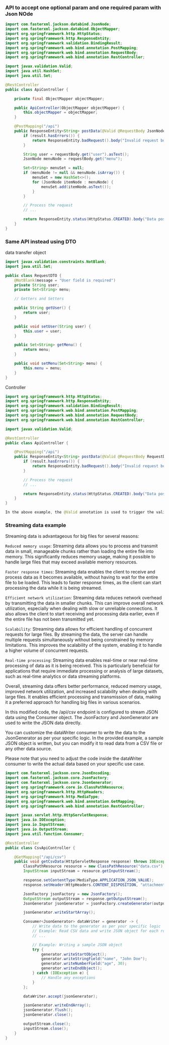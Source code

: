 ### API to accept one optional param and one required param with Json NOde

```java
import com.fasterxml.jackson.databind.JsonNode;
import com.fasterxml.jackson.databind.ObjectMapper;
import org.springframework.http.HttpStatus;
import org.springframework.http.ResponseEntity;
import org.springframework.validation.BindingResult;
import org.springframework.web.bind.annotation.PostMapping;
import org.springframework.web.bind.annotation.RequestBody;
import org.springframework.web.bind.annotation.RestController;

import javax.validation.Valid;
import java.util.HashSet;
import java.util.Set;

@RestController
public class ApiController {

    private final ObjectMapper objectMapper;

    public ApiController(ObjectMapper objectMapper) {
        this.objectMapper = objectMapper;
    }

    @PostMapping("/api")
    public ResponseEntity<String> postData(@Valid @RequestBody JsonNode requestBody, BindingResult result) {
        if (result.hasErrors()) {
            return ResponseEntity.badRequest().body("Invalid request body");
        }

        String user = requestBody.get("user").asText();
        JsonNode menuNode = requestBody.get("menu");

        Set<String> menuSet = null;
        if (menuNode != null && menuNode.isArray()) {
            menuSet = new HashSet<>();
            for (JsonNode itemNode : menuNode) {
                menuSet.add(itemNode.asText());
            }
        }

        // Process the request
        // ...

        return ResponseEntity.status(HttpStatus.CREATED).body("Data posted successfully");
    }
}

```

### Same API instead using DTO
data transfer object 


```java
import javax.validation.constraints.NotBlank;
import java.util.Set;

public class RequestDTO {
    @NotBlank(message = "User field is required")
    private String user;
    private Set<String> menu;

    // Getters and Setters

    public String getUser() {
        return user;
    }

    public void setUser(String user) {
        this.user = user;
    }

    public Set<String> getMenu() {
        return menu;
    }

    public void setMenu(Set<String> menu) {
        this.menu = menu;
    }
}

```
Controller
```java
import org.springframework.http.HttpStatus;
import org.springframework.http.ResponseEntity;
import org.springframework.validation.BindingResult;
import org.springframework.web.bind.annotation.PostMapping;
import org.springframework.web.bind.annotation.RequestBody;
import org.springframework.web.bind.annotation.RestController;

import javax.validation.Valid;

@RestController
public class ApiController {

    @PostMapping("/api")
    public ResponseEntity<String> postData(@Valid @RequestBody RequestDTO requestDTO, BindingResult result) {
        if (result.hasErrors()) {
            return ResponseEntity.badRequest().body("Invalid request body");
        }

        // Process the request
        // ...

        return ResponseEntity.status(HttpStatus.CREATED).body("Data posted successfully");
    }
}

In the above example, the @Valid annotation is used to trigger the validation of the RequestDTO object. The BindingResult object holds the validation result, and if there are any validation errors, a bad request response is returned with an appropriate message.
```

### Streaming data example

Streaming data is advantageous for big files for several reasons:

`Reduced memory usage`: Streaming data allows you to process and transmit data in small, manageable chunks rather than loading the entire file into memory. This significantly reduces memory usage, making it possible to handle large files that may exceed available memory resources.

`Faster response times`: Streaming data enables the client to receive and process data as it becomes available, without having to wait for the entire file to be loaded. This leads to faster response times, as the client can start processing the data while it is being streamed.

`Efficient network utilization`: Streaming data reduces network overhead by transmitting the data in smaller chunks. This can improve overall network utilization, especially when dealing with slow or unreliable connections. It also allows the client to start receiving and processing data earlier, even if the entire file has not been transmitted yet.

`Scalability`: Streaming data allows for efficient handling of concurrent requests for large files. By streaming the data, the server can handle multiple requests simultaneously without being constrained by memory limitations. This improves the scalability of the system, enabling it to handle a higher volume of concurrent requests.

`Real-time processing`: Streaming data enables real-time or near real-time processing of data as it is being received. This is particularly beneficial for applications that require immediate processing or analysis of large datasets, such as real-time analytics or data streaming platforms.

Overall, streaming data offers better performance, reduced memory usage, improved network utilization, and increased scalability when dealing with large files. It enables efficient processing and transmission of data, making it a preferred approach for handling big files in various scenarios.


In this modified code, the /api/csv endpoint is configured to stream JSON data using the Consumer<JsonGenerator> object. The JsonFactory and JsonGenerator are used to write the JSON data directly.

You can customize the dataWriter consumer to write the data to the JsonGenerator as per your specific logic. In the provided example, a sample JSON object is written, but you can modify it to read data from a CSV file or any other data source.

Please note that you need to adjust the code inside the dataWriter consumer to write the actual data based on your specific use case.
```java
import com.fasterxml.jackson.core.JsonEncoding;
import com.fasterxml.jackson.core.JsonFactory;
import com.fasterxml.jackson.core.JsonGenerator;
import org.springframework.core.io.ClassPathResource;
import org.springframework.http.HttpHeaders;
import org.springframework.http.MediaType;
import org.springframework.web.bind.annotation.GetMapping;
import org.springframework.web.bind.annotation.RestController;

import javax.servlet.http.HttpServletResponse;
import java.io.IOException;
import java.io.InputStream;
import java.io.OutputStream;
import java.util.function.Consumer;

@RestController
public class CsvApiController {

    @GetMapping("/api/csv")
    public void getCsvData(HttpServletResponse response) throws IOException {
        ClassPathResource resource = new ClassPathResource("data.csv");
        InputStream inputStream = resource.getInputStream();

        response.setContentType(MediaType.APPLICATION_JSON_VALUE);
        response.setHeader(HttpHeaders.CONTENT_DISPOSITION, "attachment; filename=data.json");

        JsonFactory jsonFactory = new JsonFactory();
        OutputStream outputStream = response.getOutputStream();
        JsonGenerator jsonGenerator = jsonFactory.createGenerator(outputStream, JsonEncoding.UTF8);

        jsonGenerator.writeStartArray();

        Consumer<JsonGenerator> dataWriter = generator -> {
            // Write data to the generator as per your specific logic
            // Example: Read CSV data and write JSON object for each row
            // ...

            // Example: Writing a sample JSON object
            try {
                generator.writeStartObject();
                generator.writeStringField("name", "John Doe");
                generator.writeNumberField("age", 30);
                generator.writeEndObject();
            } catch (IOException e) {
                // Handle any exceptions
            }
        };

        dataWriter.accept(jsonGenerator);

        jsonGenerator.writeEndArray();
        jsonGenerator.flush();
        jsonGenerator.close();

        outputStream.close();
        inputStream.close();
    }
}


```